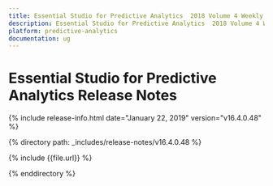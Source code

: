 ```yaml
---
title: Essential Studio for Predictive Analytics  2018 Volume 4 Weekly Nuget  Release Notes  
description: Essential Studio for Predictive Analytics  2018 Volume 4 Weekly Nuget  Release Notes  
platform: predictive-analytics
documentation: ug
---
```


# Essential Studio for Predictive Analytics  Release Notes  

{% include release-info.html date="January 22, 2019"  version="v16.4.0.48" %} 


{% directory path: _includes/release-notes/v16.4.0.48 %}

{% include {{file.url}} %}

{% enddirectory %}